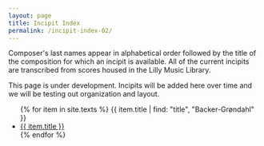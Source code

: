 ```yaml
---
layout: page
title: Incipit Index
permalink: /incipit-index-02/
---
```


<div class="toc">
  <p>Composer's last names appear in alphabetical order followed by the title of the composition for which an incipit is available. All of the current incipits are transcribed from scores housed in the Lilly Music Library.</p>
  <p>This page is under development. Incipits will be added here over time and we will be testing out organization and layout.</p>
  <ul class="texts">
 {% for item in site.texts %} 
    {{ item.title | find: "title", "Backer-Grøndahl" }}
    <li class="text-title">
  <a href="{{ site.baseurl }}{{ item.url }}">
    {{ item.title }}
  </a>
</li>
  {% endfor %}
 


  </ul>
</div>

